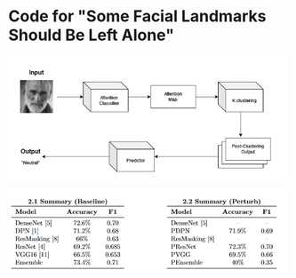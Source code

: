 # Code for "Some Facial Landmarks Should Be Left Alone"

![network](images/model.png)

![network](images/performance.png)
